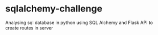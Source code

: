 # sqlalchemy-challenge
Analysing sql database in python using SQL Alchemy and Flask API to create routes in server
